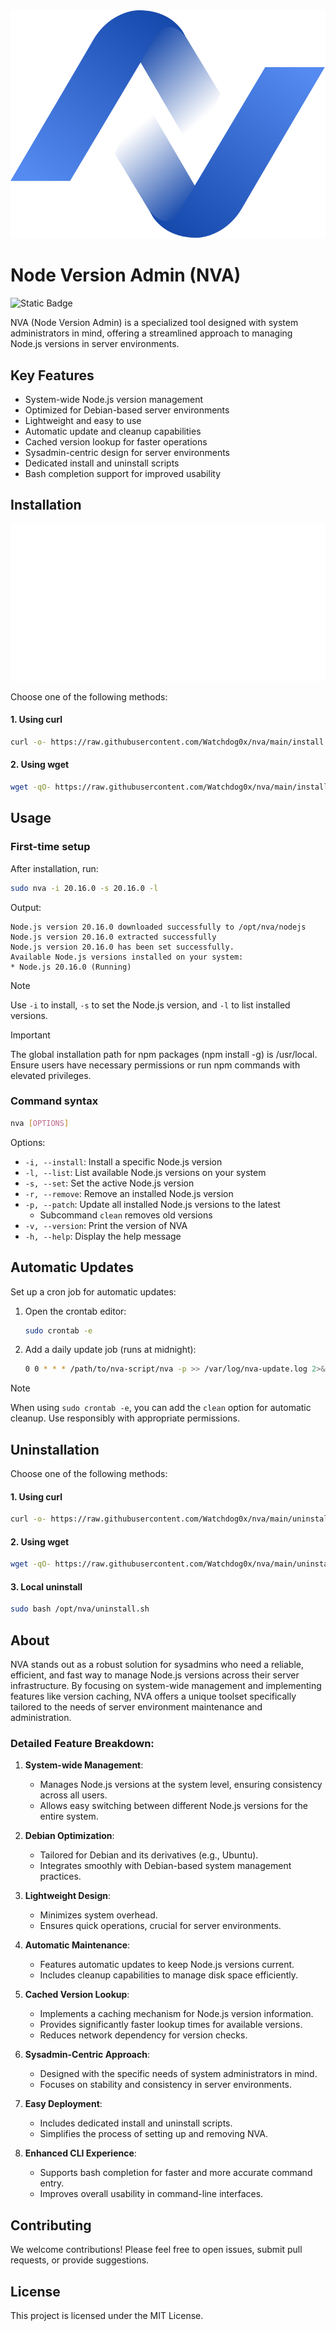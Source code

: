 <div align="center">
  <img src="./docs/logo.svg" alt="nva logo" style="max-width: 100%; height: auto;">
</div>

# Node Version Admin (NVA)
![Static Badge](https://img.shields.io/badge/version-1.2.0-brightgreen?style=flat)

NVA (Node Version Admin) is a specialized tool designed with system administrators in mind, offering a streamlined approach to managing Node.js versions in server environments.

## Key Features
- System-wide Node.js version management
- Optimized for Debian-based server environments
- Lightweight and easy to use
- Automatic update and cleanup capabilities
- Cached version lookup for faster operations
- Sysadmin-centric design for server environments
- Dedicated install and uninstall scripts
- Bash completion support for improved usability

## Installation

<div align="center">
  <img src="./docs/install.svg" alt="install nva" style="max-width: 100%; height: auto;">
</div>


Choose one of the following methods:

#### 1. Using curl
```bash
curl -o- https://raw.githubusercontent.com/Watchdog0x/nva/main/install.sh | sudo bash
```

#### 2. Using wget
```bash
wget -qO- https://raw.githubusercontent.com/Watchdog0x/nva/main/install.sh | sudo bash
```

## Usage

### First-time setup
After installation, run:
```bash
sudo nva -i 20.16.0 -s 20.16.0 -l
```

Output:
```
Node.js version 20.16.0 downloaded successfully to /opt/nva/nodejs
Node.js version 20.16.0 extracted successfully
Node.js version 20.16.0 has been set successfully.
Available Node.js versions installed on your system:
* Node.js 20.16.0 (Running)
```

> [!NOTE] 
> Use `-i` to install, `-s` to set the Node.js version, and `-l` to list installed versions.

> [!IMPORTANT]
> The global installation path for npm packages (npm install -g) is /usr/local. Ensure users have necessary permissions or run npm commands with elevated privileges.

### Command syntax
```bash
nva [OPTIONS]
```

Options:
- `-i, --install`: Install a specific Node.js version
- `-l, --list`: List available Node.js versions on your system
- `-s, --set`: Set the active Node.js version
- `-r, --remove`: Remove an installed Node.js version
- `-p, --patch`: Update all installed Node.js versions to the latest
  - Subcommand `clean` removes old versions
- `-v, --version`: Print the version of NVA
- `-h, --help`: Display the help message

## Automatic Updates

Set up a cron job for automatic updates:

1. Open the crontab editor:
   ```bash
   sudo crontab -e
   ```

2. Add a daily update job (runs at midnight):
   ```bash
   0 0 * * * /path/to/nva-script/nva -p >> /var/log/nva-update.log 2>&1
   ```

> [!NOTE] 
> When using `sudo crontab -e`, you can add the `clean` option for automatic cleanup. Use responsibly with appropriate permissions.

## Uninstallation

Choose one of the following methods:

#### 1. Using curl
```bash
curl -o- https://raw.githubusercontent.com/Watchdog0x/nva/main/uninstall.sh | sudo bash
```

#### 2. Using wget
```bash
wget -qO- https://raw.githubusercontent.com/Watchdog0x/nva/main/uninstall.sh | sudo bash
```

#### 3. Local uninstall
```bash
sudo bash /opt/nva/uninstall.sh
```

## About 
NVA stands out as a robust solution for sysadmins who need a reliable, efficient, and fast way to manage Node.js versions across their server infrastructure. By focusing on system-wide management and implementing features like version caching, NVA offers a unique toolset specifically tailored to the needs of server environment maintenance and administration.

### Detailed Feature Breakdown:

1. **System-wide Management**: 
   - Manages Node.js versions at the system level, ensuring consistency across all users.
   - Allows easy switching between different Node.js versions for the entire system.

2. **Debian Optimization**: 
   - Tailored for Debian and its derivatives (e.g., Ubuntu).
   - Integrates smoothly with Debian-based system management practices.

3. **Lightweight Design**:
   - Minimizes system overhead.
   - Ensures quick operations, crucial for server environments.

4. **Automatic Maintenance**:
   - Features automatic updates to keep Node.js versions current.
   - Includes cleanup capabilities to manage disk space efficiently.

5. **Cached Version Lookup**:
   - Implements a caching mechanism for Node.js version information.
   - Provides significantly faster lookup times for available versions.
   - Reduces network dependency for version checks.

6. **Sysadmin-Centric Approach**:
   - Designed with the specific needs of system administrators in mind.
   - Focuses on stability and consistency in server environments.

7. **Easy Deployment**:
   - Includes dedicated install and uninstall scripts.
   - Simplifies the process of setting up and removing NVA.

8. **Enhanced CLI Experience**:
   - Supports bash completion for faster and more accurate command entry.
   - Improves overall usability in command-line interfaces.


## Contributing
We welcome contributions! Please feel free to open issues, submit pull requests, or provide suggestions.

## License
This project is licensed under the MIT License.
